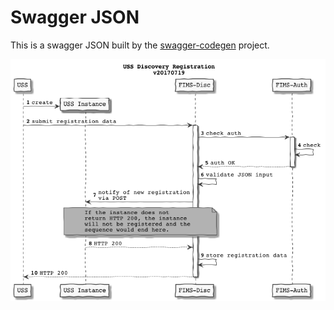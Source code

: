 # Swagger JSON
This is a swagger JSON built by the [swagger-codegen](https://github.com/swagger-api/swagger-codegen) project.


![alt text][logo]

[logo]: utm_fims_arch_seq_uss_discovery_reg_0d.png "Logo Title Text 2"

